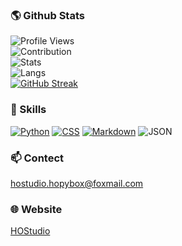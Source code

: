 ### 🌎 Github Stats
![Profile Views](https://komarev.com/ghpvc/?username=HOStudio123&style=for-the-badge)  
![Contribution](https://ghchart.rshah.org/409ba5/HOStudio123)  
![Stats](https://github-readme-stats.vercel.app/api?username=HOStudio123&title_color=3E79CC&show_icons=true&icon_color=80CAFF&include_all_c)  
![Langs](https://github-readme-stats.vercel.app/api/top-langs/?username=HOStudio123&&title_color=3E79CC&show_icons=true&icon_color=80CAFF&include_all_c)  
[![GitHub Streak](http://github-readme-streak-stats.herokuapp.com?user=HOStudio123&hide_border=)](https://git.io/streak-stats) 
### 🎨 Skills
[![Python](https://img.shields.io/badge/python-3670A0?style=for-the-badge&logo=python&logoColor=white)](https://www.python.org)
[![CSS](https://img.shields.io/badge/css-1572B6?style=for-the-badge&logo=css3&logoColor=white)](https://www.w3.org/TR/CSS/)
[![Markdown](https://img.shields.io/badge/Markdown-000000?style=for-the-badge&logo=markdown&logoColor=white)](https://daringfireball.net/projects/markdown/)
![JSON](https://img.shields.io/badge/json-5E5C5C?style=for-the-badge&logo=json&logoColor=white)

### 📫 Contect
hostudio.hopybox@foxmail.com

### 🌐 Website
[HOStudio](https://hostudio123.github.io/)
